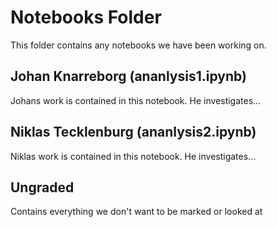 # Notebooks Folder
This folder contains any notebooks we have been working on.

## Johan Knarreborg (ananlysis1.ipynb)
Johans work is contained in this notebook. He investigates...

## Niklas Tecklenburg (ananlysis2.ipynb)
Niklas work is contained in this notebook. He investigates...

## Ungraded
Contains everything we don't want to be marked or looked at 
